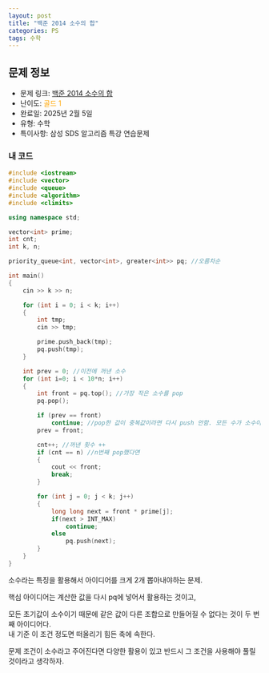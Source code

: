 ```yaml
---
layout: post
title: "백준 2014 소수의 합"
categories: PS
tags: 수학
---
```


## 문제 정보
- 문제 링크: [백준 2014 소수의 합](https://www.acmicpc.net/problem/2014)
- 난이도: <span style="color:#FFA500">골드 1</span>
- 완료일: 2025년 2월 5일
- 유형: 수학
- 특이사항: 삼성 SDS 알고리즘 특강 연습문제

### 내 코드

```C++
#include <iostream>
#include <vector>
#include <queue>
#include <algorithm>
#include <climits>

using namespace std;

vector<int> prime;
int cnt;
int k, n;

priority_queue<int, vector<int>, greater<int>> pq; //오름차순

int main()
{
	cin >> k >> n;

	for (int i = 0; i < k; i++)
	{
		int tmp;
		cin >> tmp;

		prime.push_back(tmp);
		pq.push(tmp);
	}

	int prev = 0; //이전에 꺼낸 소수
	for (int i=0; i < 10*n; i++)
	{
		int front = pq.top(); //가장 작은 소수를 pop
		pq.pop();

		if (prev == front) 
			continue; //pop한 값이 중복값이라면 다시 push 안함. 모든 수가 소수이므로 같은 값을 다른 조합으로 만들 수가 없다.
		prev = front;

		cnt++; //꺼낸 횟수 ++		
		if (cnt == n) //n번째 pop했다면 
		{
			cout << front; 
			break;
		}

		for (int j = 0; j < k; j++)
		{
			long long next = front * prime[j];
			if(next > INT_MAX) 
				continue;
			else
				pq.push(next);
		}
	}
}
```

소수라는 특징을 활용해서 아이디어를 크게 2개 뽑아내야하는 문제.

핵심 아이디어는 계산한 값을 다시 pq에 넣어서 활용하는 것이고,

모든 초기값이 소수이기 때문에 같은 값이 다른 조합으로 만들어질 수 없다는 것이 두 번째 아이디어다.  
내 기준 이 조건 정도면 떠올리기 힘든 축에 속한다.  

문제 조건이 소수라고 주어진다면 다양한 활용이 있고 반드시 그 조건을 사용해야 풀릴 것이라고 생각하자.

